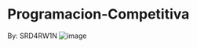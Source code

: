 # Programacion-Competitiva
By: SRD4RW1N
![image](https://user-images.githubusercontent.com/114320740/221880650-3b22e8f7-d760-4451-ad54-ae93129ec873.png)
